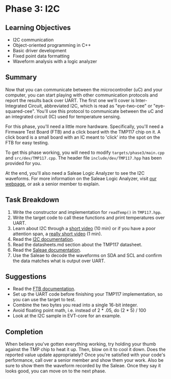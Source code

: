 # Phase 3: I2C

## Learning Objectives
- I2C communication
- Object-oriented programming in C++
- Basic driver development
- Fixed point data formatting
- Waveform analysis with a logic analyzer

## Summary
Now that you can communicate between the microcontroller (uC) and your 
computer, you can start playing with other communication protocols and report
the results back over UART. The first one we'll cover is Inter-Integrated
Circuit, abbreviated I2C, which is read as "eye-two-cee" or "eye-squared-cee".
You'll use this protocol to communicate between the uC and an integrated
circuit (IC) used for temperature sensing. 

For this phase, you'll need a little more hardware. Specifically, you'll need a 
Firmware Test Board (FTB) and a click board with the TMP117 chip on it. 
A click board is a small board with an IC meant to 'click' into the spot on the 
FTB for easy testing. 

To get this phase working, you will need to modify `targets/phase3/main.cpp` and 
`src/dev/TMP117.cpp`. The header file `include/dev/TMP117.hpp` has been 
provided for you.

At the end, you'll also need a Saleae Logic Analyzer to see the I2C waveforms. For 
more information on the Saleae Logic Analyzer, visit [our webpage](
https://sites.google.com/g.rit.edu/evt-home-page/firmware-team/device-documentation/saleae-logic-analyzer),
or ask a senior member to explain.

## Task Breakdown
1. Write the constructor and implementation for `readTemp()` in `TMP117.hpp`.
2. Write the target code to call these functions and print temperatures over 
UART.
3. Learn about I2C through a [short video](https://www.youtube.com/watch?v=CAvawEcxoPU) (10 min) or if you have a poor attention span, a [really short video](https://www.youtube.com/shorts/8R13KHx4dTQ) (1 min).
4. Read the [I2C documentation](
  https://sites.google.com/g.rit.edu/evt-home-page/firmware-team/communication-protocols/inter-integrated-circuit-i2c?authuser=0).
5. Read the datasheets.md section about the TMP117 datasheet.
4. Read the [Saleae documentation](
  https://sites.google.com/g.rit.edu/evt-home-page/firmware-team/device-documentation/saleae-logic-analyzer?authuser=0).
5. Use the Saleae to decode the waveforms on SDA and SCL and confirm the data 
matches what is output over UART.

## Suggestions
- Read the [FTB documentation](
https://sites.google.com/g.rit.edu/evt-home-page/firmware-team/device-documentation/firmware-test-board-ftb).
- Set up the UART code before finishing your TMP117 implementation, so you can
use the target to test.
- Combine the two bytes you read into a single 16-bit integer.
- Avoid floating point math, i.e. instead of 2 * .05, do (2 * 5) / 100
- Look at the I2C sample in EVT-core for an example.

## Completion
When believe you've gotten everything working, try holding your thumb against
the TMP chip to heat it up. Then, blow on it to cool it down. Does the reported
value update appropriately? Once you're satisfied with your code's performance,
call over a senior member and show them your work. Also be sure to show them the
waveform recorded by the Saleae. Once they say it looks good, you can move on to
the next phase.
